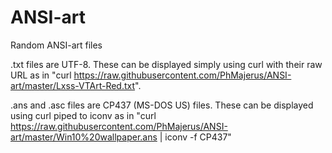 # ANSI-art
Random ANSI-art files


.txt files are UTF-8. These can be displayed simply using curl with their raw URL as in "curl https://raw.githubusercontent.com/PhMajerus/ANSI-art/master/Lxss-VTArt-Red.txt".

.ans and .asc files are CP437 (MS-DOS US) files. These can be displayed using curl piped to iconv as in "curl https://raw.githubusercontent.com/PhMajerus/ANSI-art/master/Win10%20wallpaper.ans | iconv -f CP437"
